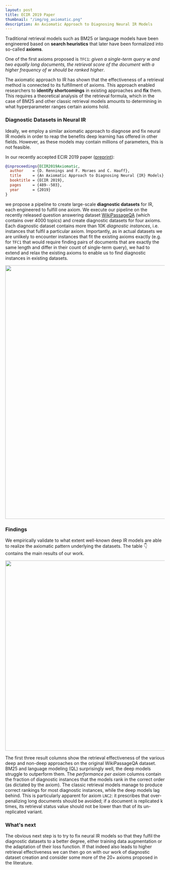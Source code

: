 ```yaml
---
layout: post
title: ECIR 2019 Paper
thumbnail: "/img/og_axiomatic.png"
description: An Axiomatic Approach to Diagnosing Neural IR Models
---
```


Traditional retrieval models such as BM25 or language models have been engineered based on **search heuristics** that later have been formalized into so-called **axioms**.

One of the first axioms proposed is `TFC1`: *given a single-term query w and two equally long documents, the retrieval score of the document with a higher frequency of w should be ranked higher*. 

The axiomatic approach to IR has shown that the effectiveness of a retrieval method is connected to its fulfillment of axioms. This approach enabled researchers to **identify shortcomings** in existing approaches and **fix** them. This requires a theoretical analysis of the retrieval formula, which in the case of BM25 and other classic retrieval models amounts to determining in what hyperparameter ranges certain axioms hold. 

### Diagnostic Datasets in Neural IR

Ideally, we employ a similar axiomatic approach to diagnose and fix neural IR models in order to reap the benefits deep learning has offered in other fields. However, as these models may contain millions of parameters, this is not feasible.

In our recently accepted ECIR 2019 paper ([preprint](https://chauff.github.io/documents/publications/ECIR2019-rennings.pdf)):
```bibtex
@inproceedings{ECIR2019Axiomatic,
  author    = {D. Rennings and F. Moraes and C. Hauff},
  title     = {An Axiomatic Approach to Diagnosing Neural {IR} Models},
  booktitle = {ECIR 2019},
  pages     = {489--503},
  year      = {2019}
}
```

we propose a pipeline to create large-scale **diagnostic datasets** for IR, each engineered to fulfill one axiom. We execute our pipeline on the recently released question answering dataset [WikiPassageQA](https://arxiv.org/abs/1805.03797) (which contains over 4000 topics) and create diagnostic datasets for four axioms. Each diagnostic dataset contains more than 10K *diagnostic instances*, i.e. instances that fulfil a particular axiom. Importantly, as in actual datasets we are unlikely to encounter instances that fit the existing axioms exactly (e.g. for `TFC1` that would require finding pairs of documents that are exactly the same length and differ in their count of single-term query), we had to extend and relax the existing axioms to enable us to find diagnostic instances in existing datasets.

<img src="https://chauff.github.io/img/ecir2019-pipeline.png" width="800px">

### Findings

We empirically validate to what extent well-known deep IR models are able to realize the axiomatic pattern underlying the datasets. The table :point_down: contains the main results of our work.

<img src="https://chauff.github.io/img/ecir2019-results.png" width="600px">

The first three result columns show the retrieval effectiveness of the various deep and non-deep approaches on the original WikiPassageQA dataset. BM25 and language modeling (QL) surprisingly well, the deep models struggle to outperform them. The *performance per axiom* columns contain the fraction of diagnostic instances that the models rank in the correct order (as dictated by the axiom). The classic retrieval models manage to produce correct rankings for most diagnostic instances, while the deep models lag behind. This is particularly apparent for axiom `LNC2`: it prescribes that over-penalizing long documents should be avoided; if a document is replicated k times, its retrieval status value should not be lower than that of its un-replicated variant.

### What's next

The obvious next step is to try to fix neural IR models so that they fulfil the diagnostic datasets to a better degree, either training data augmentation or the adaptation of their loss function. If that indeed also leads to higher retrieval effectiveness we can then go on with our work of diagnostic dataset creation and consider some more of the 20+ axioms proposed in the literature.
